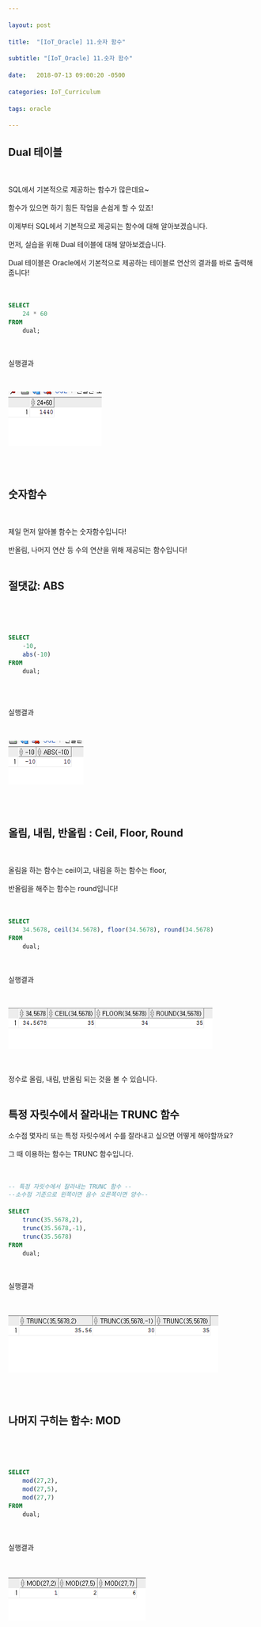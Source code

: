 ```yaml
---

layout: post

title:  "[IoT_Oracle] 11.숫자 함수"

subtitle: "[IoT_Oracle] 11.숫자 함수"

date:   2018-07-13 09:00:20 -0500

categories: IoT_Curriculum

tags: oracle

---
```


## Dual 테이블

<br>
<br>
SQL에서 기본적으로 제공하는 함수가 많은데요~
<br>
<br>
함수가 있으면 하기 힘든 작업을 손쉽게 할 수 있죠!
<br>
<br>
이제부터 SQL에서 기본적으로 제공되는 함수에 대해 알아보겠습니다.
<br>
<br>
먼저, 실습을 위해 Dual 테이블에 대해 알아보겠습니다.
<br>
<br>
Dual 테이블은 Oracle에서 기본적으로 제공하는 테이블로 연산의 결과를 바로 출력해줍니다!
<br>
<br>
<br>

```sql
SELECT
    24 * 60
FROM
    dual;
```

<br>
<br>
실행결과
<br>
<br>
<br>

![image](/image/Oracle_image/Oracle_image_60.png)

<br>
<br>

## 숫자함수

<br>
<br>
제일 먼저 알아볼 함수는 숫자함수입니다!
<br>
<br>
반올림, 나머지 연산 등 수의 연산을 위해 제공되는 함수입니다!
<br>
<br>

## 절댓값: ABS

<br>
<br>
<br>

```sql
SELECT
    -10,
    abs(-10)
FROM
    dual;
```

<br>
<br>
<br>
실행결과
<br>
<br>
<br>

![image](/image/Oracle_image/Oracle_image_61.png)

<br>
<br>

## 올림, 내림, 반올림 : Ceil, Floor, Round

<br>
<br>
올림을 하는 함수는 ceil이고, 내림을 하는 함수는 floor,
<br>
<br>
반올림을 해주는 함수는 round입니다!
<br>
<br>
<br>

```sql
SELECT
    34.5678, ceil(34.5678), floor(34.5678), round(34.5678)
FROM
    dual;
```

<br>
<br>
실행결과
<br>
<br>
<br>

![image](/image/Oracle_image/Oracle_image_62.png)

<br>
<br>
정수로 올림, 내림, 반올림 되는 것을 볼 수 있습니다.
<br>
<br>

## 특정 자릿수에서 잘라내는 TRUNC 함수

소수점 몇자리 또는 특정 자릿수에서 수를 잘라내고 싶으면 어떻게 해야할까요?
<br>
<br>
그 때 이용하는 함수는 TRUNC 함수입니다.
<br>
<br>
<br>

```sql
-- 특정 자릿수에서 잘라내는 TRUNC 함수 --
--소수점 기준으로 왼쪽이면 음수 오른쪽이면 양수--

SELECT
    trunc(35.5678,2),
    trunc(35.5678,-1),
    trunc(35.5678)
FROM
    dual;
```

<br>
<br>
실행결과
<br>
<br>
<br>

![image](/image/Oracle_image/Oracle_image_63.png)

<br>
<br>

## 나머지 구히는 함수: MOD

<br>
<br>
<br>

```sql
SELECT
    mod(27,2),
    mod(27,5),
    mod(27,7)
FROM
    dual;
```

<br>
<br>
실행결과
<br>
<br>
<br>

![image](/image/Oracle_image/Oracle_image_64.png)
